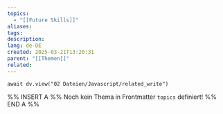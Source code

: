 ```yaml
---
topics:
  - "[[Future Skills]]"
aliases:
tags: 
description: 
lang: de-DE
created: 2025-03-21T13:20:31
parent: "[[Themen]]"
related:
---
```

```dataviewjs
await dv.view("02 Dateien/Javascript/related_write")
```
%% INSERT A %%
Noch kein Thema in Frontmatter `topics` definiert!
%% END A %%